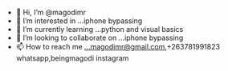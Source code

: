 - 👋 Hi, I’m @magodimr
- 👀 I’m interested in ...iphone bypassing
- 🌱 I’m currently learning ...python and visual basics
- 💞️ I’m looking to collaborate on ...iphone bypassing
- 📫 How to reach me ...magodimr@gmail.com,+263781991823 whatsapp,beingmagodi instagram

<!---
magodimr/magodimr is a ✨ special ✨ repository because its `README.md` (this file) appears on your GitHub profile.
You can click the Preview link to take a look at your changes.
--->
